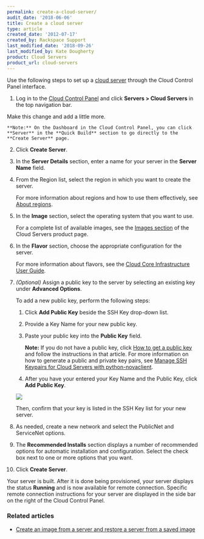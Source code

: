 ```yaml
---
permalink: create-a-cloud-server/
audit_date: '2018-06-06'
title: Create a cloud server
type: article
created_date: '2012-07-17'
created_by: Rackspace Support
last_modified_date: '2018-09-26'
last_modified_by: Kate Dougherty
product: Cloud Servers
product_url: cloud-servers
---
```


Use the following steps to set up a [cloud
server](https://www.rackspace.com/cloud/servers) through the Cloud
Control Panel interface.

1.  Log in to the [Cloud Control Panel](https://mycloud.rackspace.com) and click **Servers > Cloud Servers** in the top navigation bar.

Make this change and add a little more.

    **Note:** On the Dashboard in the Cloud Control Panel, you can click **Server** in the **Quick Build** section to go directly to the **Create Server** page.

2.  Click **Create Server**.

3.  In the **Server Details** section, enter a name for your server in
    the **Server Name** field.

4.  From the Region list, select the region in which you want to create
    the server.

    For more information about regions and how to use them effectively, see [About regions](/how-to/about-regions).

5.  In the **Image** section, select the operating system that you want to
    use.

    For a complete list of available images, see the [Images section](https://www.rackspace.com/cloud/servers/features#images) of the Cloud Servers product page.

6.  In the **Flavor** section, choose the appropriate configuration for
    the server.

    For more information about flavors, see the [Cloud Core Infrastructure User Guide](https://developer.rackspace.com/docs/user-guides/infrastructure/cloud-config/compute/cloud-servers-product-concepts/flavor-class/#cloud-servers-flavor-class).

7.  *(Optional)* Assign a public key to the server by selecting an
    existing key under **Advanced Options**.

    To add a new public key, perform the following steps:

    1. Click **Add Public Key** beside the SSH Key drop-down list.
    2. Provide a Key Name for your new public key.
    3. Paste your public key into the **Public Key** field.

       **Note:** If you do not have a public key, click [How to get a public key](/how-to/connecting-to-a-server-using-ssh-on-linux-or-mac-os) and follow the instructions in that article. For more information on how to generate a public and private key pairs, see [Manage SSH Keypairs for Cloud Servers with python-novaclient](/how-to/manage-ssh-key-pairs-for-cloud-servers-with-python-novaclient).

    4. After you have your entered your Key Name and the Public Key, click **Add Public Key**.

    <img src="{% asset_path cloud-servers/create-a-cloud-server/create-server-add-public-key.png %}" />

    Then, confirm that your key is listed in the SSH Key list for your new
    server.

8. As needed, create a new network and select the PublicNet and
    ServiceNet options.

9. The **Recommended Installs** section displays a number of recommended options for automatic installation and configuration. Select the check box next to one or more options that you want.

10. Click **Create Server**.

Your server is built. After it is done being provisioned, your server displays the status **Running** and is now available for remote connection. Specific remote connection instructions for your server are
displayed in the side bar on the right of the Cloud Control Panel.

### Related articles

- [Create an image from a server and restore a server from a saved image](/how-to/create-an-image-of-a-server-and-restore-a-server-from-a-saved-image)
